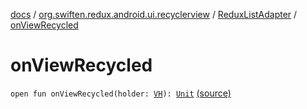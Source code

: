 [docs](../../index.md) / [org.swiften.redux.android.ui.recyclerview](../index.md) / [ReduxListAdapter](index.md) / [onViewRecycled](./on-view-recycled.md)

# onViewRecycled

`open fun onViewRecycled(holder: `[`VH`](index.md#VH)`): `[`Unit`](https://kotlinlang.org/api/latest/jvm/stdlib/kotlin/-unit/index.html) [(source)](https://github.com/protoman92/KotlinRedux/tree/master/android/android-recyclerview/src/main/java/org/swiften/redux/android/ui/recyclerview/DiffedAdapter.kt#L93)